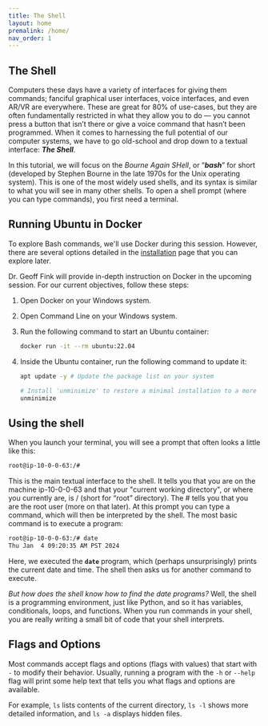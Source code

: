 ```yaml
---
title: The Shell
layout: home
premalink: /home/
nav_order: 1
---
```


## The Shell

Computers these days have a variety of interfaces for giving them commands; fanciful graphical user interfaces, voice interfaces, and even AR/VR are everywhere. These are great for 80% of use-cases, but they are often fundamentally restricted in what they allow you to do — you cannot press a button that isn’t there or give a voice command that hasn’t been programmed. When it comes to harnessing the full potential of our computer systems, we have to go old-school and drop down to a textual interface: **_The Shell_**.

<!-- Nearly all platforms you can get your hands on have a shell in one form or another, and many of them have several shells for you to choose from. While they may vary in the details, at their core they are all roughly the same: they allow you to run programs, give them input, and inspect their output in a semi-structured way. -->

In this tutorial, we will focus on the _Bourne Again SHell_, or “**_bash_**” for short (developed by Stephen Bourne in the late 1970s for the Unix operating system). This is one of the most widely used shells, and its syntax is similar to what you will see in many other shells. To open a shell prompt (where you can type commands), you first need a terminal.

<!-- Your device probably shipped with one installed, or you can install one fairly easily. -->

## Running Ubuntu in Docker

To explore Bash commands, we'll use Docker during this session. However, there are several options detailed in the [installation](./Installation) page that you can explore later.

Dr. Geoff Fink will provide in-depth instruction on Docker in the upcoming session.
For our current objectives, follow these steps:

1. Open Docker on your Windows system.
2. Open Command Line on your Windows system.
3. Run the following command to start an Ubuntu container:

   ```bash
   docker run -it --rm ubuntu:22.04
   ```

4. Inside the Ubuntu container, run the following command to update it:

   ```bash
   apt update -y # Update the package list on your system

   # Install 'unminimize' to restore a minimal installation to a more complete state
   unminimize
   ```

## Using the shell

When you launch your terminal, you will see a prompt that often looks a little like this:

```bash
root@ip-10-0-0-63:/# 
```

This is the main textual interface to the shell. It tells you that you are on the machine ip-10-0-0-63 and that your "current working directory", or where you currently are, is \/ (short for “root” directory). The \# tells you that you are the root user (more on that later). At this prompt you can type a command, which will then be interpreted by the shell. The most basic command is to execute a program:

```bash
root@ip-10-0-0-63:/# date
Thu Jan  4 09:20:35 AM PST 2024
```

Here, we executed the **`date`** program, which (perhaps unsurprisingly) prints the current date and time. The shell then asks us for another command to execute.

_But how does the shell know how to find the date programs?_
Well, the shell is a programming environment, just like Python, and so it has variables, conditionals, loops, and functions. When you run commands in your shell, you are really writing a small bit of code that your shell interprets.

<!-- If the shell is asked to execute a command that doesn’t match one of its programming keywords, it consults an environment variable called `$PATH` that lists which directories the shell should search for programs when it is given a command. -->

## Flags and Options

Most commands accept flags and options (flags with values) that start with `-` to modify their behavior. Usually, running a program with the `-h` or `--help` flag will print some help text that tells you what flags and options are available.

For example, `ls` lists contents of the current directory, `ls -l` shows more detailed information, and `ls -a` displays hidden files.
